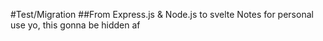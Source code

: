 #Test/Migration
##From Express.js & Node.js to svelte 
Notes for personal use yo, this gonna be hidden af